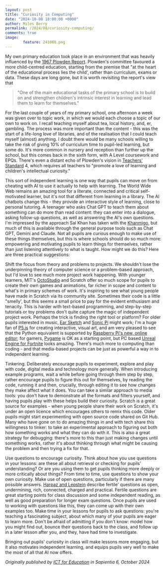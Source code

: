 ```yaml
---
layout: post
title: "Curiosity in Computing"
date: "2024-10-08 18:00:00 +0000"
author: Miles Berry
permalink: /2024/08/curiosity-computing/
comments: true
image:
        feature: 241008.png
---
```


My own primary education took place in an environment that was heavily influenced by the [1967 Plowden Report](https://education-uk.org/documents/plowden/plowden1967-1.html). Plowden's committee favoured a more child-centred education, starting from the premise that "at the heart of the educational process lies the child', rather than curriculum, exams or data. These days are long gone, but it is worth revisiting the report's view that  

>"One of the main educational tasks of the primary school is to build on and strengthen children's intrinsic interest in learning and lead them to learn for themselves."  

For the last couple of years of my primary school, one afternoon a week was given over to topic work, in which we would each choose a topic of our own to work on. I recall teaching myself about tea, local history, and, er, gambling. The process was more important than the content - this was the start of a life-long love of libraries, and of the realisation that I could teach myself (almost) anything.
I doubt there would be many schools willing to take the risk of giving 10% of curriculum time to pupil-led learning, but some do. It's more common in nursery and reception than further up the school, but this comes back in the sixth form, with A Level coursework and EPQs. There's even a distant echo of Plowden's vision in [Teachers' Standard](https://assets.publishing.service.gov.uk/media/5a750668ed915d3c7d529cad/Teachers_standard_information.pdf) 4, which requires all teachers to "promote a love of learning and children's intellectual curiosity."

This sort of independent learning is one way that pupils can move on from cheating with AI to use it actually to help with learning. The World Wide Web remains an amazing tool for a literate, connected and critical self-motivated learner, but it's not that different from learning in a library. The AI chatbots change this - they provide an interactive style of learning, close to personal tutoring. A teenager who asks Chat GPT to teach them about something can do more than read content: they can enter into a dialogue, asking follow-up questions, as well as answering the AI's own questions. I'm impressed  by the approach Sal Khan has taken with the [Khanmigo](https://www.khanmigo.ai/), but much of this is available through the general purpose tools such as Chat GPT, Gemini and Claude. Not all pupils are curious enough to make use of these things themselves, but this is where schools should do so much more: empowering and motivating pupils to learn things for themselves, rather than just listening attentively to what is taught. How might we do this? Here are three practical suggestions:

Shift the focus from theory and problems to projects. We shouldn't lose the underpinning theory of computer science or a problem-based approach, but I'd love to see much more project work happening. With younger learners, MIT's [OctoStudio](https://octostudio.org/en/) and Scratch offer so much scope for pupils to create their own games and animations, far richer in scope and content to what's in primary schemes of work. It's inspiring to see what young people have made in Scratch via its community site. Sometimes their code is a little "smelly', but this seems a small price to pay for the evident enthusiasm and tenacity. This is harder with text-based programming, and step-by-step tutorials or toy problems don't quite capture the magic of independent project work. Perhaps the trick is finding the right tool or platform? For older pupils interested in music, [Ear Sketch](https://earsketch.gatech.edu/landing/#/) and [Sonic Pi](https://sonic-pi.net/) might work; I'm a huge fan of [P5.js](https://p5js.org/) for creating interactive, visual art, and am very pleased to see that the Python equivalent is supported by [Raspberry Pi's new, online editor](https://editor.raspberrypi.org/en/); for gamers, [Pygame](https://www.pygame.org/news) is OK as a starting point, but PC based [Unreal Engine for Fortnite](https://www.unrealengine.com/en-US/uses/uefn-unreal-editor-for-fortnite) looks amazing. There's much more to computing than coding - and that media-based projects can be just as powerful a way in to independent learning.

Tinkering. Deliberately encourage pupils to experiment, explore and play with code, digital media and technology more generally. When introducing example programs, wait a while before going through them step by step, rather encourage pupils to figure this out for themselves, by reading the code, running it and then, crucially, through editing it to see how changes they make affect what it does. You can take a similar approach to media tools: you don't have to demonstrate all the formats and filters yourself, and having pupils play with these helps build their curiosity. Scratch is a great source for examples - when young people  share their  work on Scratch, it's under an open licence which encourages others to remix this code. Older pupils might start experimenting with open source code shared on Git Hub. Many who have gone on to do amazing things in and with tech share this willingness to tinker: to take an experimental approach to figuring out both how something works and what they can do with it. This is also a great strategy for debugging: there's more to this than just making changes until something works, rather it's about thinking through what might be causing the problem and then trying a fix for that. 

Use questions to encourage curiosity. Think about how you use questions in your lessons: are these all about retrieval or checking for pupils' understanding? Or are you using them to get pupils thinking more deeply or more critically about things? From time to time, use questions to show your own curiosity. Make use of open questions, particularly if there are many possible answers. [Harpaz and Lepstein](https://yoramharpaz.com/pubs/en_learning/teaching-learning.pdf) describe  fertile' questions as open, undermining, rich, connected, charged and practical. Fertile questions are great starting points for class discussion and some independent reading, as well as good preparation for longer exam questions. Once pupils are used to working with questions like this, they can come up with their own examples too. Make time in your lessons for pupils to ask questions: you're teaching a fascinating subject, about which many of your pupils are eager to learn more. Don't be afraid of admitting if you don't know: model how you might find out, bounce their questions back to the class, and follow up in a later lesson after you, and they, have had time to investigate.

Bringing out pupils' curiosity in class will make lessons more engaging, but it also motivates independent learning, and equips pupils very well to make the most of all that AI now offers.

*Originally published by [ICT for Education](https://www.ictforeducation.co.uk/) in Sapientia 6, October 2024*